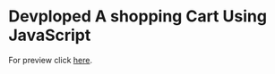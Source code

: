 # Devploped A shopping Cart Using JavaScript

For preview click [here](https://nozibuddowla.github.io/shopping-cart-js/).
